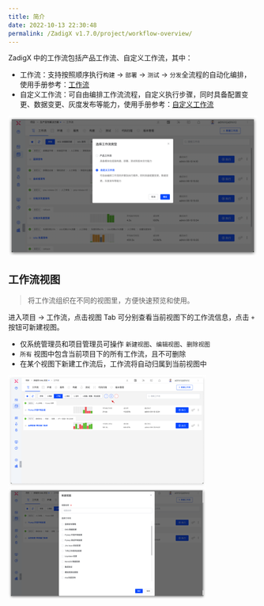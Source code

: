 ```yaml
---
title: 简介
date: 2022-10-13 22:30:48
permalink: /ZadigX v1.7.0/project/workflow-overview/
---
```


ZadigX 中的工作流包括产品工作流、自定义工作流，其中：

- 工作流：支持按照顺序执行`构建` -> `部署` -> `测试` -> `分发`全流程的自动化编排，使用手册参考：[工作流](/ZadigX%20v1.7.0/project/workflow/)
- 自定义工作流：可自由编排工作流流程，自定义执行步骤，同时具备配置变更、数据变更、灰度发布等能力，使用手册参考：[自定义工作流](/ZadigX%20v1.7.0/project/common-workflow/)

![workflow](../_images/workflow_overview_1.png)

## 工作流视图
> 将工作流组织在不同的视图里，方便快速预览和使用。

进入项目 -> 工作流，点击视图 Tab 可分别查看当前视图下的工作流信息，点击 `+` 按钮可新建视图。

- 仅系统管理员和项目管理员可操作 `新建视图`、`编辑视图`、`删除视图`
- `所有` 视图中包含当前项目下的所有工作流，且不可删除
- 在某个视图下新建工作流后，工作流将自动归属到当前视图中

<img src="../_images/workflow_view_1.png" width="400">
<img src="../_images/workflow_view_2.png" width="400">
